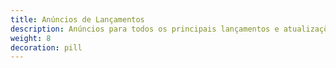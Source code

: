 ```yaml
---
title: Anúncios de Lançamentos
description: Anúncios para todos os principais lançamentos e atualizações de patch do Istio.
weight: 8
decoration: pill
---
```

